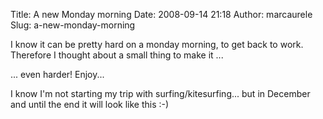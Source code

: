 Title: A new Monday morning
Date: 2008-09-14 21:18
Author: marcaurele
Slug: a-new-monday-morning

I know it can be pretty hard on a monday morning, to get back to work.
Therefore I thought about a small thing to make it ...

... even harder! Enjoy...

I know I'm not starting my trip with surfing/kitesurfing... but in
December and until the end it will look like this :-)

